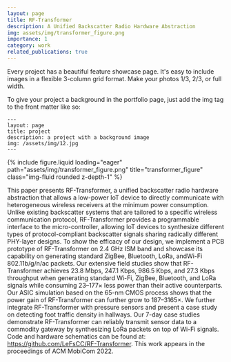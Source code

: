 ```yaml
---
layout: page
title: RF-Transformer
description: A Unified Backscatter Radio Hardware Abstraction
img: assets/img/transformer_figure.png
importance: 1
category: work
related_publications: true
---
```


Every project has a beautiful feature showcase page.
It's easy to include images in a flexible 3-column grid format.
Make your photos 1/3, 2/3, or full width.

To give your project a background in the portfolio page, just add the img tag to the front matter like so:

    ---
    layout: page
    title: project
    description: a project with a background image
    img: /assets/img/12.jpg
    ---

<div class="row">
    <div class="col-sm mt-3 mt-md-0">
        {% include figure.liquid loading="eager" path="assets/img/transformer_figure.png" title="transformer_figure" class="img-fluid rounded z-depth-1" %}
    </div>
</div>

This paper presents RF-Transformer, a unified backscatter radio hardware abstraction that allows a low-power IoT device to directly communicate with heterogeneous wireless receivers at the minimum power consumption. Unlike existing backscatter systems that are tailored to a specific wireless communication protocol, RF-Transformer provides a programmable interface to the micro-controller, allowing IoT devices to synthesize different types of protocol-compliant backscatter signals sharing radically different PHY-layer designs. To show the efficacy of our design, we implement a PCB prototype of RF-Transformer on 2.4 GHz ISM band and showcase its capability on generating standard ZigBee, Bluetooth, LoRa, andWi-Fi 802.11b/g/n/ac packets. Our extensive field studies show that RF-Transformer achieves 23.8 Mbps, 247.1 Kbps, 986.5 Kbps, and 27.3 Kbps throughput when generating standard Wi-Fi, ZigBee, Bluetooth, and LoRa signals while consuming 23–177× less power than their active counterparts. Our ASIC simulation based on the 65-nm CMOS process shows that the power gain of RF-Transformer can further grow to 187–3165×. We further integrate RF-Transformer with pressure sensors and present a case study on detecting foot traffic density in hallways. Our 7-day case studies demonstrate RF-Transformer can reliably transmit sensor data to a commodity gateway by synthesizing LoRa packets on top of Wi-Fi signals. Code and hardware schematics can be found at: https://github.com/LeFsCC/RF-Transformer. This work appears in the proceedings of ACM MobiCom 2022.
